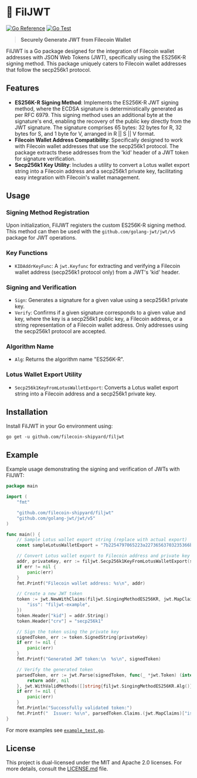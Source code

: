 # :key: FilJWT

[![Go Reference](https://pkg.go.dev/badge/github.com/filecoin-shipyard/filjwt.svg)](https://pkg.go.dev/github.com/filecoin-shipyard/filjwt)
[![Go Test](https://github.com/filecoin-shipyard/filjwt/actions/workflows/go-test.yml/badge.svg)](https://github.com/filecoin-shipyard/filjwt/actions/workflows/go-test.yml)

> **Securely Generate JWT from Filecoin Wallet**

FilJWT is a Go package designed for the integration of Filecoin wallet addresses with JSON Web Tokens (JWT), specifically using the ES256K-R signing method. This package uniquely caters to Filecoin wallet addresses that follow the secp256k1 protocol.

## Features
- **ES256K-R Signing Method**: Implements the ES256K-R JWT signing method, where the ECDSA signature is deterministically generated as per RFC 6979. This signing method uses an additional byte at the signature's end, enabling the recovery of the public key directly from the JWT signature. The signature comprises 65 bytes: 32 bytes for R, 32 bytes for S, and 1 byte for V, arranged in R || S || V format.
- **Filecoin Wallet Address Compatibility**: Specifically designed to work with Filecoin wallet addresses that use the secp256k1 protocol. The package extracts these addresses from the 'kid' header of a JWT token for signature verification.
- **Secp256k1 Key Utility**: Includes a utility to convert a Lotus wallet export string into a Filecoin address and a secp256k1 private key, facilitating easy integration with Filecoin's wallet management.

## Usage

### Signing Method Registration
Upon initialization, FilJWT registers the custom ES256K-R signing method. This method can then be used with the `github.com/golang-jwt/jwt/v5` package for JWT operations.

### Key Functions
- `KIDAddrKeyFunc`: A `jwt.Keyfunc` for extracting and verifying a Filecoin wallet address (secp256k1 protocol only) from a JWT's 'kid' header.

### Signing and Verification
- `Sign`: Generates a signature for a given value using a secp256k1 private key.
- `Verify`: Confirms if a given signature corresponds to a given value and key, where the key is a secp256k1 public key, a Filecoin address, or a string representation of a Filecoin wallet address. Only addresses using the secp256k1 protocol are accepted.

### Algorithm Name
- `Alg`: Returns the algorithm name "ES256K-R".

### Lotus Wallet Export Utility
- `Secp256k1KeyFromLotusWalletExport`: Converts a Lotus wallet export string into a Filecoin address and a secp256k1 private key.

## Installation
Install FilJWT in your Go environment using:

```shell
go get -u github.com/filecoin-shipyard/filjwt
```

## Example
Example usage demonstrating the signing and verification of JWTs with FilJWT:

```go
package main

import (
	"fmt"

	"github.com/filecoin-shipyard/filjwt"
	"github.com/golang-jwt/jwt/v5"
)

func main() {
	// Sample Lotus wallet export string (replace with actual export)
	const sampleLotusWalletExport = "7b2254797065223a22736563703235366b31222c22507269766174654b6579223a226f784132746e774378426552303055734561766f56637551722b6d4133596b7346567543346254416873303d227d"

	// Convert Lotus wallet export to Filecoin address and private key
	addr, privateKey, err := filjwt.Secp256k1KeyFromLotusWalletExport(sampleLotusWalletExport)
	if err != nil {
		panic(err)
	}
	fmt.Printf("Filecoin wallet address: %s\n", addr)

	// Create a new JWT token
	token := jwt.NewWithClaims(filjwt.SingingMethodES256KR, jwt.MapClaims{
		"iss": "filjwt-example",
	})
	token.Header["kid"] = addr.String()
	token.Header["crv"] = "secp256k1"

	// Sign the token using the private key
	signedToken, err := token.SignedString(privateKey)
	if err != nil {
		panic(err)
	}
	fmt.Printf("Generated JWT token:\n  %s\n", signedToken)

	// Verify the generated token
	parsedToken, err := jwt.Parse(signedToken, func(_ *jwt.Token) (interface{}, error) {
		return addr, nil
	}, jwt.WithValidMethods([]string{filjwt.SingingMethodES256KR.Alg()}))
	if err != nil {
		panic(err)
	}
	fmt.Println("Successfully validated token:")
	fmt.Printf("  Issuer: %s\n", parsedToken.Claims.(jwt.MapClaims)["iss"])
}
```

For more examples see [`example_test.go`](./example_test.go).

## License
This project is dual-licensed under the MIT and Apache 2.0 licenses. For more details, consult the [LICENSE.md](LICENSE.md) file.
